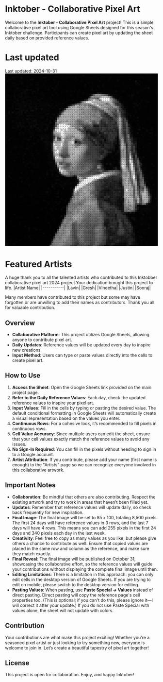 # Inktober - Collaborative Pixel Art

Welcome to the **Inktober - Collaborative Pixel Art** project! This is a simple collaborative pixel art tool using Google Sheets designed for this season's Inktober challenge. Participants can create pixel art by updating the sheet daily based on provided reference values.

# Last updated

Last updated: 2024-10-31
![Day Image](Progress/Day31.jpg)  

# Featured Artists

A huge thank you to all the talented artists who contributed to this Inktobber collaborative pixel art 2024 project.Your dedication brought this project to life.
|Artist Name|
|-----------|
|Lavin|
|Gresh|
|Vineetha|
|Justin|
|Sooraj|

Many members have contributed to this project but some may have forgotten or are unwilling to add their names as contributors.
Thank you all for valuable contribution.

## Overview

- **Collaborative Platform**: This project utilizes Google Sheets, allowing anyone to contribute pixel art.
- **Daily Updates**: Reference values will be updated every day to inspire new creations.
- **Input Method**: Users can type or paste values directly into the cells to create pixel art.

## How to Use

1. **Access the Sheet**: Open the Google Sheets link provided on the main project page.
2. **Refer to the Daily Reference Values**: Each day, check the updated reference values to inspire your pixel art.
3. **Input Values**: Fill in the cells by typing or pasting the desired value. The default conditional formatting in Google Sheets will automatically create a visual representation based on the values you enter.
4. **Continuous Rows**: For a cohesive look, it’s recommended to fill pixels in continuous rows.
5. **Cell Value Accuracy**: Since multiple users can edit the sheet, ensure that your cell values exactly match the reference values to avoid any issues.
6. **No Sign-In Required**: You can fill in the pixels without needing to sign in to a Google account.
7. **Artist Attribution**: If you contribute, please add your name (first name is enough) to the "Artists" page so we can recognize everyone involved in this collaborative artwork.

## Important Notes

- **Collaboration**: Be mindful that others are also contributing. Respect the existing artwork and try to work in areas that haven’t been filled yet.
- **Updates**: Remember that reference values will update daily, so check back frequently for new inspiration.
- **Final Image**: The final image will be set to 85 x 100, totaling 8,500 pixels. The first 24 days will have reference values in 3 rows, and the last 7 days will have 4 rows. This means you can add 255 pixels in the first 24 days and 340 pixels each day in the last week.
- **Creativity**: Feel free to copy as many values as you like, but please give others a chance to contribute as well. Ensure that copied values are placed in the same row and column as the reference, and make sure they match exactly.
- **Final Reveal**: The final image will be published on October 31, showcasing the collaborative effort, so the reference values will guide your contributions without displaying the complete final image until then.
- **Editing Limitations**: There is a limitation in this approach: you can only edit cells in the desktop version of Google Sheets. If you are trying to edit on mobile, please switch to the desktop version for editing. 
- **Pasting Values**: When pasting, use **Paste Special -> Values** instead of direct pasting. Direct pasting will copy the reference page's cell properties too. (This is optional; if you can't do this, please ignore it—I will correct it after your update.) If you do not use Paste Special with values alone, the sheet will not update with colors.

## Contribution

Your contributions are what make this project exciting! Whether you’re a seasoned pixel artist or just looking to try something new, everyone is welcome to join in. Let’s create a beautiful tapestry of pixel art together!

## License

This project is open for collaboration. Enjoy, and happy Inktober!
